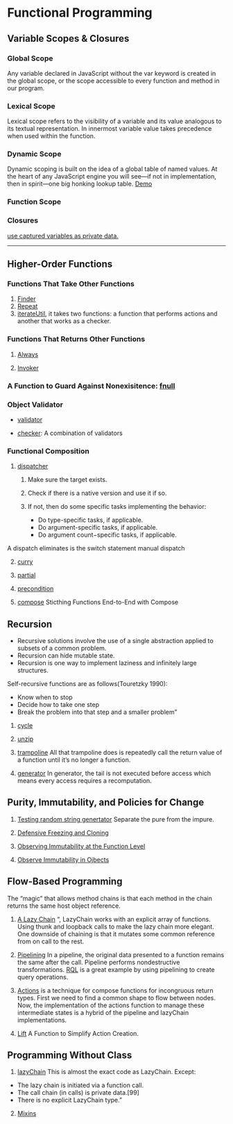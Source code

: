 # Functional Programming

## Variable Scopes & Closures

### Global Scope

Any variable declared in JavaScript without the var keyword is created in the global scope, or the scope accessible to every function and method in our program.

### Lexical Scope

Lexical scope refers to the visibility of a variable and its value analogous to its textual representation. In innermost variable value takes precedence when used within the function.

### Dynamic Scope

Dynamic scoping is built on the idea of a global table of named values. At the heart of any JavaScript engine you will see—if not in implementation, then in spirit—one big honking lookup table. [Demo](https://github.com/dontry/js-basics/blob/master/packages/functional_programming/src/closure/binding.js)

### Function Scope

### Closures

[use captured variables as private data.](https://github.com/dontry/js-basics/blob/master/packages/functional_programming/src/closure/private_variable.js)

---

## Higher-Order Functions

### Functions That Take Other Functions

1.  [Finder](./src/high_order_functions/finder.js)
2.  [Repeat](/src/high_order_functions/repeat.js)
3.  [iterateUtil](./src/high_order_functions/iterateUtils.js), it takes two functions: a function that performs actions and another that works as a checker.

### Functions That Returns Other Functions

1. [Always](./src/high_order_functions/always.js)

2. [Invoker](./src/high_order_functions/invoker.js)

### A Function to Guard Against Nonexisitence: [fnull](./src/high_order_functions/fnull.js)

### Object Validator

- [validator](./src/high_order_functions/validator.js)

- [checker](./src/high_order_functions/validator.js): A combination of validators

### Functional Composition

1. [dispatcher](./src/composer/dispatch.js)

   1. Make sure the target exists.

   2. Check if there is a native version and use it if so.

   3. If not, then do some specific tasks implementing the behavior:

      - Do type-specific tasks, if applicable.
      - Do argument-specific tasks, if applicable.
      - Do argument count−specific tasks, if applicable.

A dispatch eliminates is the switch statement manual dispatch

2. [curry](./src/composer/curry.js)

3. [partial](./src/composer/partial.js)

4. [precondition](./src/composer/precondition.js)

5. [compose](https://github.com/dontry/js-basics/blob/master/packages/functional_programming/src/composer/compose.test.js) Sticthing Functions End-to-End with Compose

## Recursion

- Recursive solutions involve the use of a single abstraction applied to subsets of a common problem.
- Recursion can hide mutable state.
- Recursion is one way to implement laziness and infinitely large structures.

Self-recursive functions are as follows(Touretzky 1990):

- Know when to stop
- Decide how to take one step
- Break the problem into that step and a smaller problem”

1. [cycle](https://github.com/dontry/js-basics/blob/master/packages/functional_programming/src/recursion/cycle.js)

2. [unzip](https://github.com/dontry/js-basics/blob/master/packages/functional_programming/src/recursion/constructPair.js)

3. [trampoline](https://github.com/dontry/js-basics/blob/master/packages/functional_programming/src/recursion/trampoline.js) All that trampoline does is repeatedly call the return value of a function until it’s no longer a function.

4. [generator](https://github.com/dontry/js-basics/blob/master/packages/functional_programming/src/recursion/generator.js) In generator, the tail is not executed before access which means every access requires a recomputation.

## Purity, Immutability, and Policies for Change

1. [Testing random string genertator](https://github.com/dontry/js-basics/blob/master/packages/functional_programming/src/pure/randomString.test.js) Separate the pure from the impure.

2. [Defensive Freezing and Cloning](https://github.com/dontry/js-basics/blob/master/packages/functional_programming/src/pure/deepFreeze.js)

3. [Observing Immutability at the Function Level](https://github.com/dontry/js-basics/blob/master/packages/functional_programming/src/pure/merge.js)

4. [Observe Immutability in Ojbects](https://github.com/dontry/js-basics/blob/master/packages/functional_programming/src/pure/Queue.js)

## Flow-Based Programming

The “magic” that allows method chains is that each method in the chain returns the same host object reference.

1. [A Lazy Chain](https://github.com/dontry/js-basics/blob/master/packages/functional_programming/src/flow-based/LazyChain.js) “, LazyChain works with an explicit array of functions. Using thunk and loopback calls to make the lazy chain more elegant. One downside of chaining is that it mutates some common reference from on call to the rest.

2. [Pipelining](https://github.com/dontry/js-basics/blob/master/packages/functional_programming/src/flow-based/pipeline.js) In a pipeline, the original data presented to a function remains the same after the call. Pipeline performs nondestructive transformations. [RQL](https://github.com/dontry/js-basics/blob/master/packages/functional_programming/src/flow-based/RQL.js) is a great example by using pipelining to create query operations.

3. [Actions](https://github.com/dontry/js-basics/blob/master/packages/functional_programming/src/flow-based/actions.js) is a technique for compose functions for incongruous return types. First we need to find a common shape to flow between nodes. Now, the implementation of the actions function to manage these intermediate states is a hybrid of the pipeline and lazyChain implementations.

4. [Lift](https://github.com/dontry/js-basics/blob/master/packages/functional_programming/src/flow-based/lift.js) A Function to Simplify Action Creation.

## Programming Without Class

1. [lazyChain](https://github.com/dontry/js-basics/blob/master/packages/functional_programming/src/classless/lazyChain.js) This is almost the exact code as LazyChain. Except:

- The lazy chain is initiated via a function call.
- The call chain (in calls) is private data.[99]
- There is no explicit LazyChain type.”

2. [Mixins](https://github.com/dontry/js-basics/blob/master/packages/functional_programming/src/classless/mixins.js)
